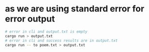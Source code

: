 # as we are using standard error for error output
```bash
# error in cli and output.txt is empty
cargo run > output.txt
# error in cli and success results are in output.txt
cargo run -- to poem.txt > output.txt 
```
